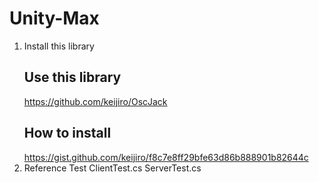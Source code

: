 # Unity-Max
1. Install this library
    ## Use this library
    https://github.com/keijiro/OscJack
    ## How to install
    https://gist.github.com/keijiro/f8c7e8ff29bfe63d86b888901b82644c
2. Reference Test
    ClientTest.cs
    ServerTest.cs
